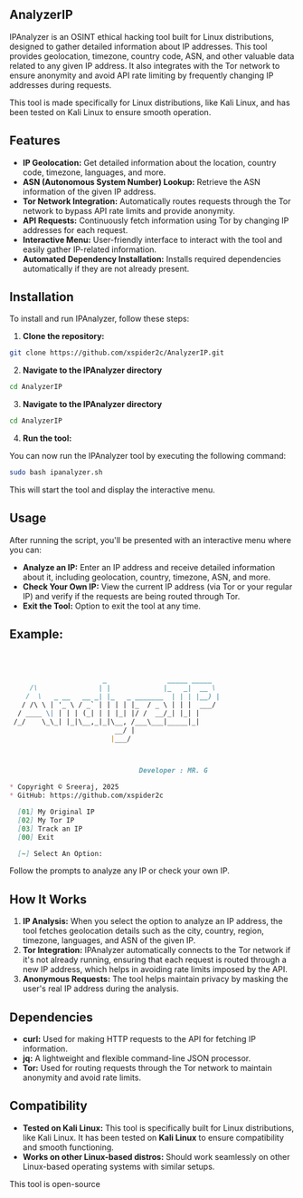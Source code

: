 ## AnalyzerIP
IPAnalyzer is an OSINT ethical hacking tool built for Linux distributions, designed to gather detailed information about IP addresses. This tool provides geolocation, timezone, country code, ASN, and other valuable data related to any given IP address. It also integrates with the Tor network to ensure anonymity and avoid API rate limiting by frequently changing IP addresses during requests.

This tool is made specifically for Linux distributions, like Kali Linux, and has been tested on Kali Linux to ensure smooth operation.

## Features
- **IP Geolocation:** Get detailed information about the location, country code, timezone, languages, and more.
- **ASN (Autonomous System Number) Lookup:** Retrieve the ASN information of the given IP address.
- **Tor Network Integration:** Automatically routes requests through the Tor network to bypass API rate limits and provide anonymity.
- **API Requests:** Continuously fetch information using Tor by changing IP addresses for each request.
- **Interactive Menu:** User-friendly interface to interact with the tool and easily gather IP-related information.
- **Automated Dependency Installation:** Installs required dependencies automatically if they are not already present.
## Installation
To install and run IPAnalyzer, follow these steps:

1. **Clone the repository:**

```bash
git clone https://github.com/xspider2c/AnalyzerIP.git
```
2. **Navigate to the IPAnalyzer directory** 
```bash
cd AnalyzerIP
```
3. **Navigate to the IPAnalyzer directory**
 ```bash
 cd AnalyzerIP
```
4. **Run the tool:**

You can now run the IPAnalyzer tool by executing the following command:

```bash
sudo bash ipanalyzer.sh
```
This will start the tool and display the interactive menu.

## Usage
After running the script, you'll be presented with an interactive menu where you can:

- **Analyze an IP:** Enter an IP address and receive detailed information about it, including geolocation, country, timezone, ASN, and more.
- **Check Your Own IP:** View the current IP address (via Tor or your regular IP) and verify if the requests are being routed through Tor.
- **Exit the Tool:** Option to exit the tool at any time.
  
## Example:
```markdown

     

                       _               _____ _____   
     /\               | |             |_   _|  __ \  
    /  \   _ __   __ _| |_   _ _______  | | | |__) | 
   / /\ \ | '_ \ / _` | | | | |_  / _ \ | | |  ___/  
  / ____ \| | | | (_| | | |_| |/ /  __/_| |_| |      
 /_/    \_\_| |_|\__,_|_|\__, /___\___|_____|_|      
                          __/ |                      
                         |___/                       



                                Developer : MR. G

* Copyright © Sreeraj, 2025
* GitHub: https://github.com/xspider2c

  [01] My Original IP
  [02] My Tor IP 
  [03] Track an IP
  [00] Exit

  [~] Select An Option:

```

Follow the prompts to analyze any IP or check your own IP.

## How It Works
1. **IP Analysis:** When you select the option to analyze an IP address, the tool fetches geolocation details such as the city, country, region, timezone, languages, and ASN of the given IP.
2. **Tor Integration:** IPAnalyzer automatically connects to the Tor network if it's not already running, ensuring that each request is routed through a new IP address, which helps in avoiding rate limits imposed by the API.
3. **Anonymous Requests:** The tool helps maintain privacy by masking the user's real IP address during the analysis.
## Dependencies
- **curl:** Used for making HTTP requests to the API for fetching IP information.
- **jq:** A lightweight and flexible command-line JSON processor.
- **Tor:** Used for routing requests through the Tor network to maintain anonymity and avoid rate limits.
## Compatibility
- **Tested on Kali Linux:** This tool is specifically built for Linux distributions, like Kali Linux. It has been tested on **Kali Linux** to ensure compatibility and smooth functioning.
- **Works on other Linux-based distros:** Should work seamlessly on other Linux-based operating systems with similar setups.
  
This tool is open-source 

